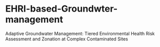 # EHRI-based-Groundwter-management
Adaptive Groundwater Management: Tiered Environmental Health Risk Assessment and Zonation at Complex Contaminated Sites
